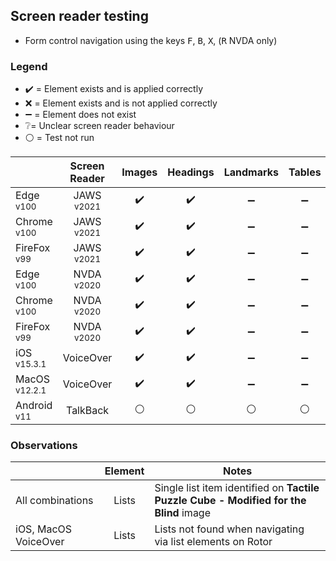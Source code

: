 ## Screen reader testing
- Form control navigation using the keys <kbd>F</kbd>, <kbd>B</kbd>, <kbd>X</kbd>, (<kbd>R</kbd> NVDA only)

### Legend
- :heavy_check_mark: = Element exists and is applied correctly
- :x: = Element exists and is not applied correctly
- :heavy_minus_sign: = Element does not exist
- :grey_question:= Unclear screen reader behaviour
- :white_circle: = Test not run

|   |Screen Reader   | Images | Headings  |Landmarks   |Tables   | Lists |Links |Form Controls |
|---|:-:|:-:|:-:|:-:|:-:|:-:|:-:|:-:|
| Edge <sup>v100</sup> 		| JAWS <sup>v2021</sup> 	| :heavy_check_mark:  | :heavy_check_mark:  | :heavy_minus_sign:  | :heavy_minus_sign:  | :heavy_check_mark:   | :heavy_check_mark:  | :heavy_minus_sign:  |
| Chrome <sup>v100</sup> 	| JAWS <sup>v2021</sup>  	| :heavy_check_mark:  | :heavy_check_mark:  | :heavy_minus_sign:  | :heavy_minus_sign:  | :heavy_check_mark:   | :heavy_check_mark:  | :heavy_minus_sign:  |
| FireFox <sup>v99</sup> 	| JAWS <sup>v2021</sup>   	| :heavy_check_mark:  | :heavy_check_mark:  | :heavy_minus_sign:  | :heavy_minus_sign: | :heavy_check_mark:   | :heavy_check_mark:  | :heavy_minus_sign: |
| Edge <sup>v100</sup> 		| NVDA <sup>v2020</sup> 	| :heavy_check_mark:   | :heavy_check_mark:   | :heavy_minus_sign:  | :heavy_minus_sign: | :heavy_check_mark:  | :heavy_check_mark: | :heavy_minus_sign:  |
| Chrome <sup>v100</sup> 	| NVDA <sup>v2020</sup>  	| :heavy_check_mark:   | :heavy_check_mark:   | :heavy_minus_sign: | :heavy_minus_sign:  | :heavy_check_mark:  | :heavy_check_mark: | :heavy_minus_sign:   |
| FireFox <sup>v99</sup> 	| NVDA <sup>v2020</sup>   	| :heavy_check_mark:   | :heavy_check_mark:   | :heavy_minus_sign:  | :heavy_minus_sign:  | :heavy_check_mark:  | :heavy_check_mark:  |:heavy_minus_sign:   |
| iOS <sup>v15.3.1</sup> 	| VoiceOver 				| :heavy_check_mark:  | :heavy_check_mark:  | :heavy_minus_sign:  | :heavy_minus_sign:  | :grey_question: | :heavy_check_mark: | :heavy_minus_sign:  |
| MacOS <sup>v12.2.1</sup> 	| VoiceOver  				| :heavy_check_mark:  |  :heavy_check_mark:   | :heavy_minus_sign:   | :heavy_minus_sign: | :grey_question:   | :heavy_check_mark:   | :heavy_minus_sign: |
| Android <sup>v11</sup> 	| TalkBack 					| :white_circle:  | :white_circle:  | :white_circle: | :white_circle:  | :white_circle:  |:white_circle:  | :white_circle:  |

### Observations
|  | Element  | Notes |
|---|:-:|---|
| All combinations | Lists  | Single list item identified on **Tactile Puzzle Cube - Modified for the Blind** image |
iOS, MacOS VoiceOver | Lists | Lists not found when navigating via list elements on Rotor |
